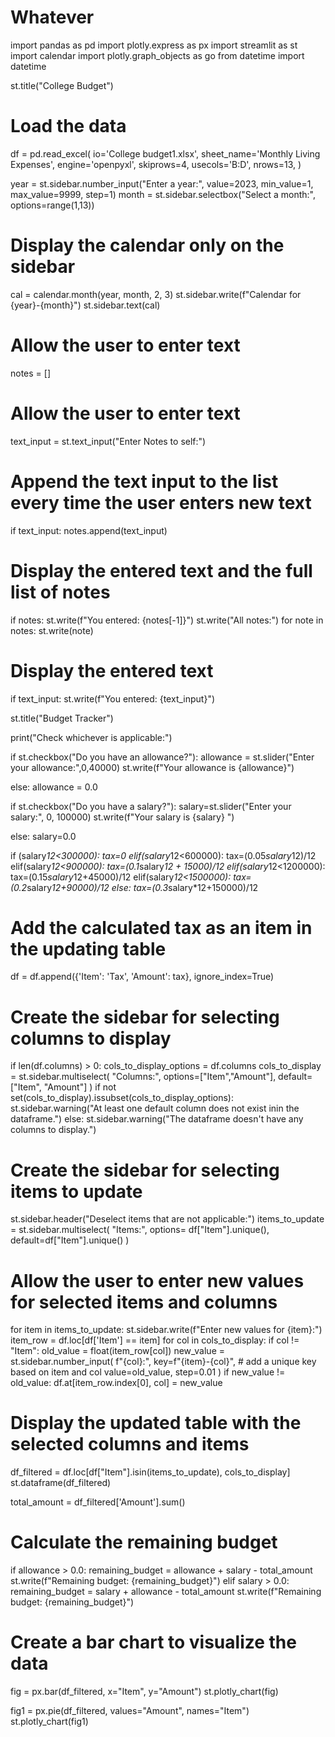 # Whatever
import pandas as pd
import plotly.express as px
import streamlit as st
import calendar
import plotly.graph_objects as go
from datetime import datetime

st.title("College Budget")

# Load the data
df = pd.read_excel(
    io='College budget1.xlsx',
    sheet_name='Monthly Living Expenses',
    engine='openpyxl',
    skiprows=4,
    usecols='B:D',
    nrows=13,
)

year = st.sidebar.number_input("Enter a year:", value=2023, min_value=1, max_value=9999, step=1)
month = st.sidebar.selectbox("Select a month:", options=range(1,13))


# Display the calendar only on the sidebar
cal = calendar.month(year, month, 2, 3)
st.sidebar.write(f"Calendar for {year}-{month}")
st.sidebar.text(cal)


# Allow the user to enter text
notes = []

# Allow the user to enter text
text_input = st.text_input("Enter Notes to self:")

# Append the text input to the list every time the user enters new text
if text_input:
    notes.append(text_input)

# Display the entered text and the full list of notes
if notes:
    st.write(f"You entered: {notes[-1]}")
    st.write("All notes:")
    for note in notes:
        st.write(note)

# Display the entered text
if text_input:
    st.write(f"You entered: {text_input}")

st.title("Budget Tracker")

print("Check whichever is applicable:")

if st.checkbox("Do you have an allowance?"):
    allowance = st.slider("Enter your allowance:",0,40000)
    st.write(f"Your allowance is {allowance}")

else:
    allowance = 0.0

if st.checkbox("Do you have a salary?"):
    salary=st.slider("Enter your salary:", 0, 100000)
    st.write(f"Your salary is {salary} ")

else:
    salary=0.0

if (salary*12<300000):
    tax=0
elif(salary*12<600000):
    tax=(0.05*salary*12)/12
elif(salary*12<900000):
    tax=(0.1*salary*12 + 15000)/12
elif(salary*12<1200000):
    tax=(0.15*salary*12+45000)/12
elif(salary*12<1500000):
    tax=(0.2*salary*12+90000)/12
else:
    tax=(0.3*salary*12+150000)/12

# Add the calculated tax as an item in the updating table
df = df.append({'Item': 'Tax', 'Amount': tax}, ignore_index=True)



# Create the sidebar for selecting columns to display
if len(df.columns) > 0:
    cols_to_display_options = df.columns
    cols_to_display = st.sidebar.multiselect(
        "Columns:",
        options=["Item","Amount"],
        default=["Item", "Amount"]
    )
    if not set(cols_to_display).issubset(cols_to_display_options):
        st.sidebar.warning("At least one default column does not exist inin the dataframe.")
else:
    st.sidebar.warning("The dataframe doesn't have any columns to display.")
    



# Create the sidebar for selecting items to update
st.sidebar.header("Deselect items that are not applicable:")
items_to_update = st.sidebar.multiselect(
    "Items:",
    options= df["Item"].unique(),
    default=df["Item"].unique()
)


# Allow the user to enter new values for selected items and columns
for item in items_to_update:
    st.sidebar.write(f"Enter new values for {item}:")
    item_row = df.loc[df['Item'] == item]
    for col in cols_to_display:
        if col != "Item":
            old_value = float(item_row[col])
            new_value = st.sidebar.number_input(
                f"{col}:",
                key=f"{item}-{col}",  # add a unique key based on item and col
                value=old_value,
                step=0.01
            )
            if new_value != old_value:
                df.at[item_row.index[0], col] = new_value

# Display the updated table with the selected columns and items
df_filtered = df.loc[df["Item"].isin(items_to_update), cols_to_display]
st.dataframe(df_filtered)



total_amount = df_filtered['Amount'].sum()


# Calculate the remaining budget
if allowance > 0.0:
    remaining_budget = allowance + salary - total_amount
    st.write(f"Remaining budget: {remaining_budget}")
elif salary > 0.0:
    remaining_budget = salary + allowance - total_amount
    st.write(f"Remaining budget: {remaining_budget}")
    

    

            
# Create a bar chart to visualize the data
fig = px.bar(df_filtered, x="Item", y="Amount")
st.plotly_chart(fig)

fig1 = px.pie(df_filtered, values="Amount", names="Item")
st.plotly_chart(fig1)
